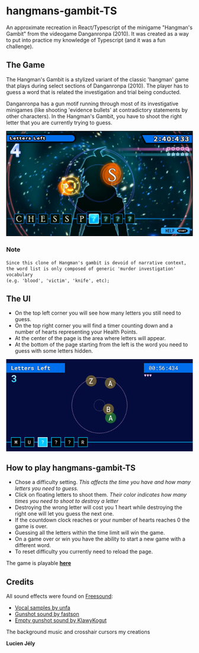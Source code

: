 # hangmans-gambit-TS

An approximate recreation in React/Typescript of the minigame "Hangman's Gambit" from the videogame Danganronpa (2010). 
It was created as a way to put into practice my knowledge of Typescript (and it was a fun challenge).

## The Game

The Hangman's Gambit is a stylized variant of the classic 'hangman' game that plays during select sections of Danganronpa (2010). 
The player has to guess a word that is related the investigation and trial being conducted. 

Danganronpa has a gun motif running through most of its investigative minigames (like shooting 'evidence bullets' at contradictory statements by other characters). In the Hangman's Gambit, you have to shoot the right letter that you are currently trying to guess.

![A screenshot of the minigame in Danganropa: Trigger Happy Havoc](./readme_media/dr1.png)

### Note 
```
Since this clone of Hangman's gambit is devoid of narrative context, 
the word list is only composed of generic 'murder investigation' vocabulary 
(e.g. 'blood', 'victim', 'knife', etc);
```

## The UI
- On the top left corner you will see how many letters you still need to guess.
- On the top right corner you will find a timer counting down and a number of hearts representing your Health Points.
- At the center of the page is the area where letters will appear.
- At the bottom of the page starting from the left is the word you need to guess with some letters hidden.

![A screenshot of hangmans-gambit-TS](./readme_media/hangmans-gambit-TS.png)

## How to play hangmans-gambit-TS

- Chose a difficulty setting. 
    *This affects the time you have and how many letters you need to guess.*
- Click on floating letters to shoot them. 
    *Their color indicates how many times you need to shoot to destroy a letter*
- Destroying the wrong letter will cost you 1 heart while destroying the right one will let you guess the next one.
- If the countdown clock reaches or your number of hearts reaches 0 the game is over.
- Guessing all the letters within the time limit will win the game.
- On a game over or win you have the ability to start a new game with a different word.
- To reset difficulty you currently need to reload the page.

The game is playable [**here**](https://hangman.lucien-jely.fr)

## Credits

All sound effects were found on [Freesound](https://www.freesound.org):
- [Vocal samples by unfa](https://freesound.org/people/unfa/packs/9633/)
- [Gunshot sound by fastson](https://freesound.org/people/fastson/sounds/50618/)
- [Empty gunshot sound by KlawyKogut](https://freesound.org/people/KlawyKogut/sounds/154934/)

The background music and crosshair cursors my creations

**Lucien Jély**
